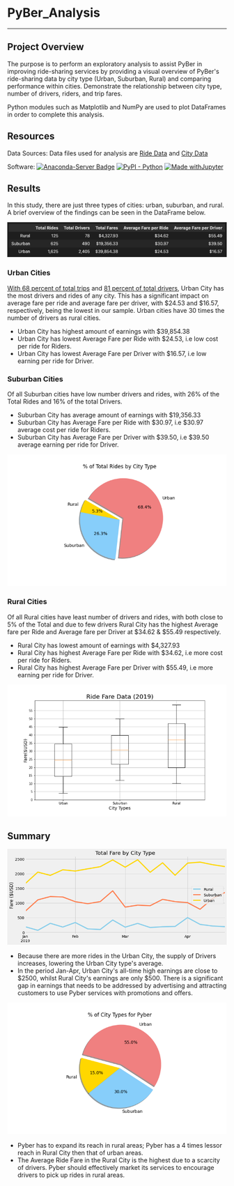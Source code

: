 # PyBer_Analysis
-----
## Project Overview

The purpose is to perform an exploratory analysis to assist PyBer in improving ride-sharing services by providing a visual overview of PyBer's ride-sharing data by city type (Urban, Suburban, Rural) and comparing performance within cities. Demonstrate the relationship between city type, number of drivers, riders, and trip fares. 

Python modules such as Matplotlib and NumPy are used to plot DataFrames in order to complete this analysis.

## Resources

Data Sources: Data files used for analysis are [Ride Data](/Resources/ride_data.csv)
and [City Data](/Resources/city_data.csv)

Software:
[![Anaconda-Server Badge](https://anaconda.org/conda-forge/terraform-provider-github/badges/version.svg)](https://anaconda.org/conda-forge/terraform-provider-github)
[![PyPI - Python](https://img.shields.io/pypi/pyversions/iconsdk?logo=pypi)](https://pypi.org/project/iconsdk)
[![Made withJupyter](https://img.shields.io/badge/Made%20with-Jupyter-orange?style=for-the-badge&logo=Jupyter)](https://jupyter.org/try)

## Results

In this study, there are just three types of cities: urban, suburban, and rural. A brief overview of the findings can be seen in the DataFrame below.


![Ride_Data](/analysis/Ride_Data.png)


### Urban Cities
[With 68 percent of total trips](/analysis/Fig6.png) and [81 percent of total drivers](/analysis/Fig7.png), Urban City has the most drivers and rides of any city. This has a significant impact on average fare per ride and average fare per driver, with $24.53 and $16.57, respectively, being the lowest in our sample. Urban cities have 30 times the number of drivers as rural cities.

- Urban City has highest amount of earnings with $39,854.38
- Urban City has lowest Average Fare per Ride with $24.53, i.e low cost per ride for Riders.
- Urban City has lowest Average Fare per Driver with $16.57, i.e low earning per ride for Driver.

### Suburban Cities
Of all Suburban cities have low number drivers and rides, with 26% of the Total Rides and 16% of the total Drivers.

- Suburban City has average amount of earnings with $19,356.33
- Suburban City has Average Fare per Ride with $30.97, i.e $30.97 average cost per ride for Riders.
- Suburban City has Average Fare per Driver with $39.50, i.e $39.50 average earning per ride for Driver.


![Total_Rides](/analysis/Fig6.png)

### Rural Cities
Of all Rural cities have least number of drivers and rides, with both close to 5% of the Total and due to few drivers Rural City has the highest Average fare per Ride and Average fare per Driver at $34.62 & $55.49 respectively.

- Rural City has lowest amount of earnings with $4,327.93
- Rural City has highest Average Fare per Ride with $34.62, i.e more cost per ride for Riders.
- Rural City has highest Average Fare per Driver with $55.49, i.e more earning per ride for Driver.

![Ride_Fare_Data](/analysis/Fig3.png)





## Summary

![PyBer_fare_summary](/analysis/PyBer_fare_summary.png)

- Because there are more rides in the Urban City, the supply of Drivers increases, lowering the Urban City type's average.
- In the period Jan-Apr, Urban City's all-time high earnings are close to $2500, whilst Rural City's earnings are only $500. There is a significant gap in earnings that needs to be addressed by advertising and attracting customers to use Pyber services with promotions and offers.

![City_Data](/analysis/City_Data.png)

- Pyber has to expand its reach in rural areas; Pyber has a 4 times lessor reach in Rural City then that of urban areas.
- The Average Ride Fare in the Rural City is the highest due to a scarcity of drivers. Pyber should effectively market its services to encourage drivers to pick up rides in rural areas.


